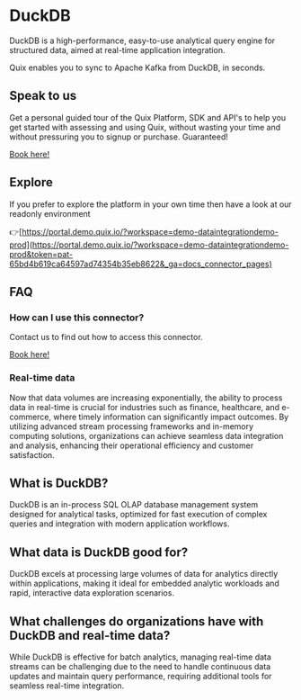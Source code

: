 <!--[tech-name]-->
# DuckDB

<!--[blurb-about-tech]-->
DuckDB is a high-performance, easy-to-use analytical query engine for structured data, aimed at real-time application integration.

Quix enables you to sync to Apache Kafka <span id="to_or_from">from</span> <span id="techname">DuckDB</span>, in seconds.

## Speak to us

Get a personal guided tour of the Quix Platform, SDK and API's to help you get started with assessing and using Quix, without wasting your time and without pressuring you to signup or purchase. Guaranteed!

[Book here!](https://quix.io/book-a-demo)


## Explore

If you prefer to explore the platform in your own time then have a look at our readonly environment

👉[https://portal.demo.quix.io/?workspace=demo-dataintegrationdemo-prod](https://portal.demo.quix.io/?workspace=demo-dataintegrationdemo-prod&token=pat-65bd4b619ca64597ad74354b35eb8622&_ga=docs_connector_pages)


## FAQ 

### How can I use this connector?

Contact us to find out how to access this connector.

[Book here!](https://quix.io/book-a-demo)

### Real-time data

Now that data volumes are increasing exponentially, the ability to process data in real-time is crucial for industries such as finance, healthcare, and e-commerce, where timely information can significantly impact outcomes. By utilizing advanced stream processing frameworks and in-memory computing solutions, organizations can achieve seamless data integration and analysis, enhancing their operational efficiency and customer satisfaction.

## What is <span id="techname">DuckDB</span>?

<!--[tech-seo-text]-->
DuckDB is an in-process SQL OLAP database management system designed for analytical tasks, optimized for fast execution of complex queries and integration with modern application workflows.

## What data is <span id="techname">DuckDB</span> good for?

<!--[tech-data-seo-text]-->
DuckDB excels at processing large volumes of data for analytics directly within applications, making it ideal for embedded analytic workloads and rapid, interactive data exploration scenarios.

## What challenges do organizations have with <span id="techname">DuckDB</span> and real-time data?

<!--[tech-challenges-seo-text]-->
While DuckDB is effective for batch analytics, managing real-time data streams can be challenging due to the need to handle continuous data updates and maintain query performance, requiring additional tools for seamless real-time integration.